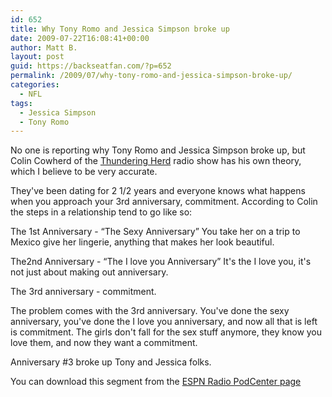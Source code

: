 ```yaml
---
id: 652
title: Why Tony Romo and Jessica Simpson broke up
date: 2009-07-22T16:08:41+00:00
author: Matt B.
layout: post
guid: https://backseatfan.com/?p=652
permalink: /2009/07/why-tony-romo-and-jessica-simpson-broke-up/
categories:
  - NFL
tags:
  - Jessica Simpson
  - Tony Romo
---
```


<div class="entry">
  <p>
    No one is reporting why Tony Romo and Jessica Simpson broke up, but Colin Cowherd of the <a href="http://sports.espn.go.com/espnradio/show?showId=theherd">Thundering Herd</a> radio show has his own theory, which I believe to be very accurate.
  </p>

  <p>
    They've been dating for 2 1/2 years and everyone knows what happens when you approach your 3rd anniversary, commitment. According to Colin the steps in a relationship tend to go like so:
  </p>

  <p>
    The 1st Anniversary - &#8220;The Sexy Anniversary&#8221; You take her on a trip to Mexico give her lingerie, anything that makes her look beautiful.
  </p>

  <p>
    The2nd Anniversary - &#8220;The I love you Anniversary&#8221; It's the I love you, it's not just about making out anniversary.
  </p>

  <p>
    The 3rd anniversary - commitment.
  </p>

  <p>
    The problem comes with the 3rd anniversary. You've done the sexy anniversary, you've done the I love you anniversary, and now all that is left is commitment. The girls don't fall for the sex stuff anymore, they know you love them, and now they want a commitment.
  </p>

  <p>
    Anniversary #3 broke up Tony and Jessica folks.
  </p>

  <p>
    You can download this segment from the <a href="http://insider.espn.go.com/insider/radio/archive?name=herd_podcast">ESPN Radio PodCenter page</a>
  </p>
</div>
